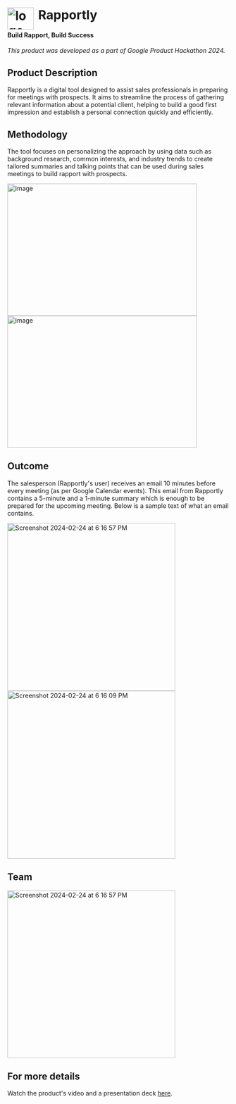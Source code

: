 # <img width="60" height="50" alt="logo" src="https://github.com/Sanya-Chauhan/Rapportly_Call_Prep_Tool/assets/116647771/57d2b4c5-0ea3-4484-8e89-f1a7f72aa6a2" style="float: left; margin-right: 10px;">   Rapportly

#### Build Rapport, Build Success

*This product was developed as a part of Google Product Hackathon 2024.*



## Product Description
Rapportly is a digital tool designed to assist sales professionals in preparing for meetings with prospects. It aims to streamline the process of gathering relevant information about a potential client, helping to build a good first impression and establish a personal connection quickly and efficiently.

## Methodology
The tool focuses on personalizing the approach by using data such as background research, common interests, and industry trends to create tailored summaries and talking points that can be used during sales meetings to build rapport with prospects.

<img width="430" height="300" alt="image" src="https://github.com/Sanya-Chauhan/Rapportly_Call_Prep_Tool/assets/116647771/9cbb12f6-37b4-496a-aebd-8a043f2cbbaa">
<img width="430" height="300" alt="image" src="https://github.com/Sanya-Chauhan/Rapportly_Call_Prep_Tool/assets/116647771/766a7cb5-762c-4aa9-962a-b682bfc9bdd0">



## Outcome
The salesperson (Rapportly's user) receives an email 10 minutes before every meeting (as per Google Calendar events). This email from Rapportly contains a 5-minute and a 1-minute summary which is enough to be prepared for the upcoming meeting. Below is a sample text of what an email contains.

<img width="381" alt="Screenshot 2024-02-24 at 6 16 57 PM" src="https://github.com/Sanya-Chauhan/Rapportly_Call_Prep_Tool/assets/116647771/c232e101-7a94-401f-b254-96aa4757cec3"> 
<img width="381" alt="Screenshot 2024-02-24 at 6 16 09 PM" src="https://github.com/Sanya-Chauhan/Rapportly_Call_Prep_Tool/assets/116647771/c7d36468-dd42-4510-8078-7700d3e57728">

## Team
<img width="381" alt="Screenshot 2024-02-24 at 6 16 57 PM" src="https://github.com/Sanya-Chauhan/Rapportly_Call_Prep_Tool/images/image-3.png"> 



## For more details
Watch the product's video and a presentation deck [here](https://linktr.ee/rapportly).
